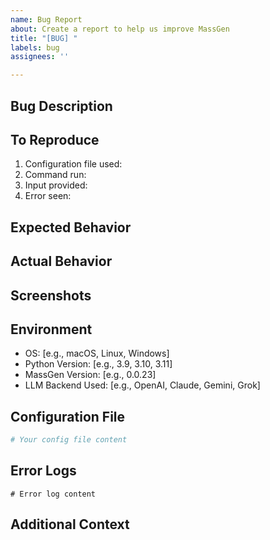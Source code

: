 ```yaml
---
name: Bug Report
about: Create a report to help us improve MassGen
title: "[BUG] "
labels: bug
assignees: ''

---
```


## Bug Description
<!-- A clear and concise description of what the bug is -->

## To Reproduce
<!-- Steps to reproduce the behavior -->
1. Configuration file used:
2. Command run:
3. Input provided:
4. Error seen:

## Expected Behavior
<!-- A clear and concise description of what you expected to happen -->

## Actual Behavior
<!-- Describe what actually happened -->

## Screenshots
<!-- If applicable, add screenshots to help explain your problem -->

## Environment
 - OS: [e.g., macOS, Linux, Windows]
 - Python Version: [e.g., 3.9, 3.10, 3.11]
 - MassGen Version: [e.g., 0.0.23]
 - LLM Backend Used: [e.g., OpenAI, Claude, Gemini, Grok]

## Configuration File
<!-- If relevant, paste your configuration file content (please remove any sensitive information like API keys) -->
```yaml
# Your config file content
```

## Error Logs
<!-- If there are error logs, please paste the relevant parts -->
```
# Error log content
```

## Additional Context
<!-- Add any other context about the problem here -->
